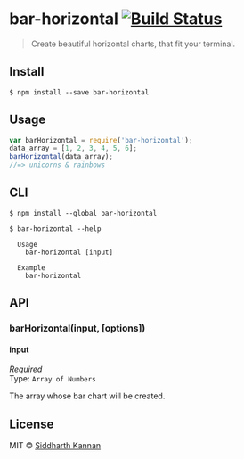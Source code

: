 # bar-horizontal [![Build Status](https://travis-ci.org/icyflame/bar-horizontal.svg?branch=master)](https://travis-ci.org/icyflame/bar-horizontal)

> Create beautiful horizontal charts, that fit your terminal.


## Install

```
$ npm install --save bar-horizontal
```


## Usage

```js
var barHorizontal = require('bar-horizontal');
data_array = [1, 2, 3, 4, 5, 6];
barHorizontal(data_array);
//=> unicorns & rainbows
```


## CLI

```
$ npm install --global bar-horizontal
```
```
$ bar-horizontal --help

  Usage
    bar-horizontal [input]

  Example
    bar-horizontal
```


## API

### barHorizontal(input, [options])

#### input

*Required*  
Type: `Array of Numbers`

The array whose bar chart will be created.

## License

MIT © [Siddharth Kannan](http://icyflame.github.io)

